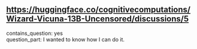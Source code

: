 ## https://huggingface.co/cognitivecomputations/Wizard-Vicuna-13B-Uncensored/discussions/5

contains_question: yes  
question_part: I wanted to know how I can do it.